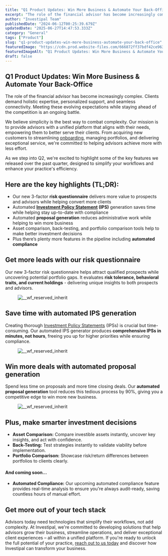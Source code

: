 ```yaml
---
title: "Q1 Product Updates: Win More Business & Automate Your Back-Office"
excerpt: "The role of the financial advisor has become increasingly complex. Clients demand holistic expertise, personalized support, and seamless connectivity."
author: "Investipal Team"
publishedDate: "2024-06-12T00:25:39.679Z"
updatedDate: "2025-06-27T14:47:53.333Z"
category: "General"
tags: ["Product"]
slug: "q1-product-updates-win-more-business-automate-your-back-office"
featuredImage: "https://cdn.prod.website-files.com/666872ff37bdf42ce9637d77/66e2051248325483218a45c7_Q1%20PRODUCT%20UPDATES.png"
featuredImageAlt: "Q1 Product Updates: Win More Business & Automate Your Back-Office"
draft: false
---
```

<h2 id="">Q1 Product Updates: Win More Business & Automate Your Back-Office</h2><p id="">The role of the financial advisor has become increasingly complex. Clients demand holistic expertise, personalized support, and seamless connectivity. Meeting these evolving expectations while staying ahead of the competition is an ongoing battle.</p><p id="">We believe simplicity is the best way to combat complexity. Our mission is to provide advisors with a unified platform that aligns with their needs, empowering them to better serve their clients. From acquiring new customers to streamlining <a href="/blog/category/onboarding">onboarding</a>, managing portfolios, and delivering exceptional service, we're committed to helping advisors achieve more with less effort.</p><p id="">As we step into Q2, we're excited to highlight some of the key features we released over the past quarter, designed to simplify your workflows and enhance your practice's efficiency.</p><h2 id="">Here are the key highlights (TL;DR):</h2><ul id=""><li id="">Our new 3-factor <strong id="">risk questionnaire</strong> delivers more value to prospects and advisors while helping convert more clients</li><li id="">Automated <strong id=""><a href="/features/investment-policy-statements">Investment Policy Statement</a> (IPS)</strong> generation saves time while helping stay up-to-date with compliance</li><li id="">Automated <strong id="">proposal generation</strong> reduces administrative work while helping to win more business</li><li id="">Asset comparison, back-testing, and portfolio comparison tools help to make better investment decisions</li><li id="">Plus there’s plenty more features in the pipeline including <strong id="">automated compliance</strong></li></ul><h2 id="">Get more leads with our risk questionnaire</h2><p id="">Our new 3-factor risk questionnaire helps attract qualified prospects while uncovering potential portfolio gaps. It evaluates <strong id="">risk tolerance, behavioral traits, and current holdings</strong> - delivering unique insights to both prospects and advisors.</p><figure id="" class="w-richtext-figure-type-image w-richtext-align-fullwidth" style="max-width:2240px" data-rt-type="image" data-rt-align="fullwidth" data-rt-max-width="2240px"><div id=""><img src="/images/inline/q1-product-updates-win-more-business-automate-your-back-office-0-b740a4a384.webp" loading="lazy" alt="__wf_reserved_inherit" width="auto" height="auto" id=""></div></figure><h2 id="">Save time with automated IPS generation</h2><p id="">Creating thorough <a href="/features/investment-policy-statements">Investment Policy Statements</a> (IPSs) is crucial but time-consuming. Our automated IPS generator produces <strong id="">comprehensive IPSs in minutes, not hours</strong>, freeing you up for higher priorities while ensuring compliance.</p><figure id="" class="w-richtext-figure-type-image w-richtext-align-fullwidth" style="max-width:2240px" data-rt-type="image" data-rt-align="fullwidth" data-rt-max-width="2240px"><div id=""><img src="/images/inline/q1-product-updates-win-more-business-automate-your-back-office-1-e2784876ec.webp" loading="lazy" alt="__wf_reserved_inherit" width="auto" height="auto" id=""></div></figure><h2 id="">Win more deals with automated proposal generation</h2><p id="">Spend less time on proposals and more time closing deals. Our <strong id="">automated proposal generation</strong> tool reduces this tedious process by 90%, giving you a competitive edge to win more new business.</p><figure id="" class="w-richtext-figure-type-image w-richtext-align-fullwidth" style="max-width:2240px" data-rt-type="image" data-rt-align="fullwidth" data-rt-max-width="2240px"><div id=""><img src="/images/inline/q1-product-updates-win-more-business-automate-your-back-office-2-e140e88287.webp" loading="lazy" alt="__wf_reserved_inherit" width="auto" height="auto" id=""></div></figure><h2 id="">Plus, make smarter investment decisions</h2><ul id=""><li id=""><strong id="">Asset Comparison:</strong> Compare investible assets instantly, uncover key insights, and act with confidence.</li><li id=""><strong id="">Back-Testing:</strong> Test strategies instantly to validate viability before implementation.</li><li id=""><strong id="">Portfolio Comparison:</strong> Showcase risk/return differences between portfolios to clients clearly.</li></ul><h4 id="">And coming soon…</h4><ul id=""><li id=""><strong id="">Automated Compliance:</strong> Our upcoming automated compliance feature provides real-time analysis to ensure you're always audit-ready, saving countless hours of manual effort.</li></ul><h2 id="">Get more out of your tech stack</h2><p id="">Advisors today need technologies that simplify their workflows, not add complexity. At Investipal, we're committed to developing solutions that help advisors grow their business, streamline operations, and deliver exceptional client experiences – all within a unified platform. If you're ready to unlock the full potential of your practice, <a href="/book-a-demo" id="">reach out to us today</a> and discover how Investipal can transform your business.</p><p id="">‍</p>